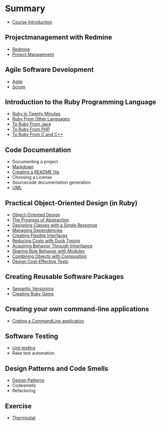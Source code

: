 # Summary

* [Course Introduction](README.md)

## Projectmanagement with Redmine

* [Redmine](redmine/redmine.md)
* [Project Management](redmine/projectmanagement.md)

## Agile Software Development

* [Agile](agile/agile.md)
* [Scrum](agile/scrum.md)

## Introduction to the Ruby Programming Language

* [Ruby in Twenty Minutes](ruby/ruby_in_twenty_minutes.md)
* [Ruby From Other Languages](ruby/ruby_from_other_languages.md)
* [To Ruby From Java](ruby/to_ruby_from_java.md)
* [To Ruby From PHP](ruby/to_ruby_from_php.md)
* [To Ruby From C and C++](ruby/to_ruby_from_c_and_c++.md)

## Code Documentation

* Documenting a project
* [Markdown](documentation/markdown.md)
* [Creating a README file](documentation/creating-a-readme.md)
* Choosing a License
* Sourcecode documentation generation
* [UML](documentation/uml.md)

## Practical Object-Oriented Design \(in Ruby\)

* [Object-Oriented Design](POODR/object-oriented_design.md)
* [The Progress of Abstraction](the_progress_of_abstraction/the_progress_of_abstraction.md)
* [Designing Classes with a Single Response](POODR/designing_classes_with_a_single_response.md)
* [Managing Dependencies](POODR/managing_dependencies.md)
* [Creating Flexible Interfaces](POODR/creating_flexible_interfaces.md)
* [Reducing Costs with Duck Typing](POODR/reducing_costs_with_duck_typing.md)
* [Acquiring Behavior Through Inheritance](POODR/acquiring_behavior_through_inheritance.md)
* [Sharing Role Behavior with Modules](POODR/sharing_role_behavior_with_modules.md)
* [Combining Objects with Composition](POODR/combining_objects_with_composition.md)
* [Design Cost-Effective Tests](POODR/design_cost-effective_tests.md)

## Creating Reusable Software Packages

* [Semantic Versioning](ruby-gems/semantic-versioning.md)
* [Creating Ruby Gems](ruby-gems/creating_ruby_gems.md)

## Creating your own command-line applications

* [Crating a CommandLine application](ruby-cli/crating_a_commandline_application.md)

## Software Testing

* [Unit testing](unit_testing/unit_testing.md)
* Rake test automation

## Design Patterns and Code Smells

* [Design Patterns](designpatterns/design_patterns.md)
* Codesmells
* Refactoring

## Exercise

* [Thermostat](excercise/thermostat.md)

